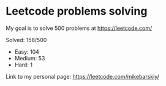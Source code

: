# Leetcode problems solving
My goal is to solve 500 problems at https://leetcode.com/

Solved: 158/500

- Easy: 104
- Medium: 53
- Hard: 1

Link to my personal page:
https://leetcode.com/mikebarskiy/
